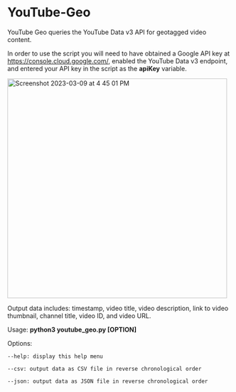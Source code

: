 # YouTube-Geo
YouTube Geo queries the YouTube Data v3 API for geotagged video content.

In order to use the script you will need to have obtained a Google API key at https://console.cloud.google.com/, enabled the YouTube Data v3 endpoint, and entered your API key in the script as the **apiKey** variable.


<img width="494" alt="Screenshot 2023-03-09 at 4 45 01 PM" src="https://user-images.githubusercontent.com/110642777/224043469-d20ab1be-0d75-458a-9291-954a4dc625d7.png">

Output data includes: timestamp, video title, video description, link to
video thumbnail, channel title, video ID, and video URL.

Usage: **python3 youtube_geo.py [OPTION]**

Options:

	--help: display this help menu
	
	--csv: output data as CSV file in reverse chronological order
	
	--json: output data as JSON file in reverse chronological order
